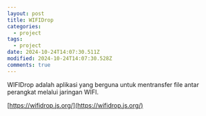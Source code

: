 ```yaml
---
layout: post
title: WIFIDrop
categories:
  - project
tags:
  - project
date: 2024-10-24T14:07:30.511Z
modified: 2024-10-24T14:07:30.528Z
comments: true
---
```

W﻿IFIDrop adalah aplikasi yang berguna untuk mentransfer file antar perangkat melalui jaringan WIFI.

[https://wifidrop.js.org/](https://wifidrop.js.org/)